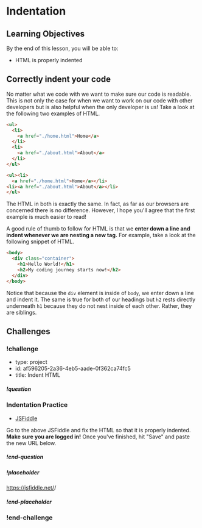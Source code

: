 # Indentation

## Learning Objectives

By the end of this lesson, you will be able to:

* HTML is properly indented

## Correctly indent your code

No matter what we code with we want to make sure our code is readable. This is not only the case for when we want to work on our code with other developers but is also helpful when the only developer is us! Take a look at the following two examples of HTML.

```html
<ul>
  <li>
    <a href="./home.html">Home</a>
  </li>
  <li>
    <a href="./about.html">About</a>
  </li>
</ul>
```

```html
<ul><li>
  <a href="./home.html">Home</a></li>
<li><a href="./about.html">About</a></li>
</ul>
```

The HTML in both is exactly the same. In fact, as far as our browsers are concerned there is no difference. However, I hope you'll agree that the first example is much easier to read!

A good rule of thumb to follow for HTML is that we **enter down a line and indent whenever we are nesting a new tag.** For example, take a look at the following snippet of HTML.

```html
<body>
  <div class="container">
    <h1>Hello World!</h1>
    <h2>My coding journey starts now!</h2>
  </div>
</body>
```

Notice that because the `div` element is inside of `body`, we enter down a line and indent it. The same is true for both of our headings but `h2` rests directly underneath `h1` because they do not nest inside of each other. Rather, they are siblings.

## Challenges

<!-- Question -->

### !challenge

* type: project
* id: af596205-2a36-4eb5-aade-0f362ca74fc5
* title: Indent HTML

##### !question

### Indentation Practice

* [JSFiddle](https://jsfiddle.net/gh/get/library/pure/gSchool/g67_fiddles/tree/master/indent-html)

Go to the above JSFiddle and fix the HTML so that it is properly indented. **Make sure you are logged in!** Once you've finished, hit "Save" and paste the new URL below.

##### !end-question

##### !placeholder

https://jsfiddle.net/<username>/<fiddle-id>

##### !end-placeholder

### !end-challenge
